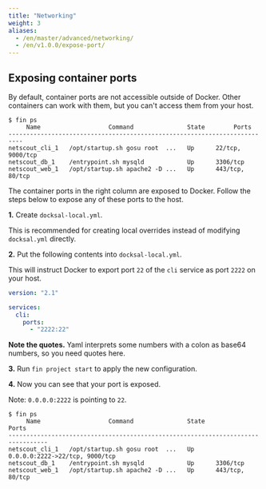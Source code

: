 ```yaml
---
title: "Networking"
weight: 3
aliases:
  - /en/master/advanced/networking/
  - /en/v1.0.0/expose-port/
---
```


<a name="expose-port"></a>
## Exposing container ports

By default, container ports are not accessible outside of Docker. Other containers can work with them, but you can't access them from your host.

```
$ fin ps
     Name                   Command               State        Ports
--------------------------------------------------------------------------
netscout_cli_1   /opt/startup.sh gosu root  ...   Up      22/tcp, 9000/tcp
netscout_db_1    /entrypoint.sh mysqld            Up      3306/tcp
netscout_web_1   /opt/startup.sh apache2 -D ...   Up      443/tcp, 80/tcp
```

The container ports in the right column are exposed to Docker. Follow the steps below to expose any of these ports to the host.

**1.** Create `docksal-local.yml`.

This is recommended for creating local overrides instead of modifying `docksal.yml` directly.

**2.** Put the following contents into `docksal-local.yml`.

This will instruct Docker to export port `22` of the `cli` service as port `2222` on your host.

```yaml
version: "2.1"

services:
  cli:
    ports:
      - "2222:22"
```

**Note the quotes.** Yaml interprets some numbers with a colon as base64 numbers, so you need quotes here.

**3.** Run `fin project start` to apply the new configuration.

**4.** Now you can see that your port is exposed.

Note: `0.0.0.0:2222` is pointing to `22`.

```
$ fin ps
     Name                   Command               State            Ports
---------------------------------------------------------------------------------
netscout_cli_1   /opt/startup.sh gosu root  ...   Up      0.0.0.0:2222->22/tcp, 9000/tcp
netscout_db_1    /entrypoint.sh mysqld            Up      3306/tcp
netscout_web_1   /opt/startup.sh apache2 -D ...   Up      443/tcp, 80/tcp
```
